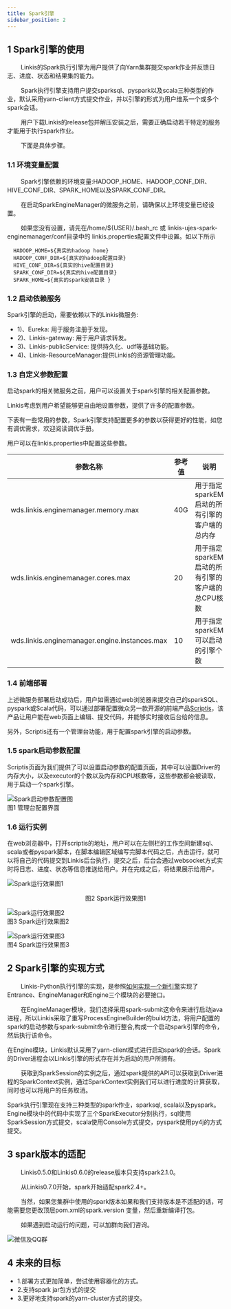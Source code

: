 ```yaml
---
title: Spark引擎
sidebar_position: 2
---
```


## 1 Spark引擎的使用
&nbsp;&nbsp;&nbsp;&nbsp;&nbsp;&nbsp;&nbsp;&nbsp;Linkis的Spark执行引擎为用户提供了向Yarn集群提交spark作业并反馈日志、进度、状态和结果集的能力。

&nbsp;&nbsp;&nbsp;&nbsp;&nbsp;&nbsp;&nbsp;&nbsp;Spark执行引擎支持用户提交sparksql、pyspark以及scala三种类型的作业，默认采用yarn-client方式提交作业，并以引擎的形式为用户维系一个或多个spark会话。

&nbsp;&nbsp;&nbsp;&nbsp;&nbsp;&nbsp;&nbsp;&nbsp;用户下载Linkis的release包并解压安装之后，需要正确启动若干特定的服务才能用于执行spark作业。

&nbsp;&nbsp;&nbsp;&nbsp;&nbsp;&nbsp;&nbsp;&nbsp;下面是具体步骤。

### 1.1 环境变量配置

&nbsp;&nbsp;&nbsp;&nbsp;&nbsp;&nbsp;&nbsp;&nbsp;Spark引擎依赖的环境变量:HADOOP_HOME、HADOOP_CONF_DIR、HIVE_CONF_DIR、SPARK_HOME以及SPARK_CONF_DIR。

&nbsp;&nbsp;&nbsp;&nbsp;&nbsp;&nbsp;&nbsp;&nbsp;在启动SparkEngineManager的微服务之前，请确保以上环境变量已经设置。

&nbsp;&nbsp;&nbsp;&nbsp;&nbsp;&nbsp;&nbsp;&nbsp;如果您没有设置，请先在/home/${USER}/.bash_rc 或 linkis-ujes-spark-enginemanager/conf目录中的 linkis.properties配置文件中设置。如以下所示
```properties
  HADOOP_HOME=${真实的hadoop home}
  HADOOP_CONF_DIR=${真实的hadoop配置目录}
  HIVE_CONF_DIR=${真实的hive配置目录}
  SPARK_CONF_DIR=${真实的hive配置目录}
  SPARK_HOME=${真实的spark安装目录 }
```

### 1.2 启动依赖服务

Spark引擎的启动，需要依赖以下的Linkis微服务:

- 1)、Eureka: 用于服务注册于发现。
- 2)、Linkis-gateway: 用于用户请求转发。
- 3)、Linkis-publicService: 提供持久化、udf等基础功能。
- 4)、Linkis-ResourceManager:提供Linkis的资源管理功能。

### 1.3	自定义参数配置

启动spark的相关微服务之前，用户可以设置关于spark引擎的相关配置参数。

Linkis考虑到用户希望能够更自由地设置参数，提供了许多的配置参数。

下表有一些常用的参数，Spark引擎支持配置更多的参数以获得更好的性能，如您有调优需求，欢迎阅读调优手册。

用户可以在linkis.properties中配置这些参数。


|  参数名称 | 参考值 |  说明 |
| ------------ | ------------ | ------------ |
| wds.linkis.enginemanager.memory.max  | 40G|  用于指定sparkEM启动的所有引擎的客户端的总内存 |
| wds.linkis.enginemanager.cores.max  | 20 |  用于指定sparkEM启动的所有引擎的客户端的总CPU核数 |
| wds.linkis.enginemanager.engine.instances.max  | 10  |  用于指定sparkEM可以启动的引擎个数 |




### 1.4 前端部署

上述微服务部署启动成功后，用户如需通过web浏览器来提交自己的sparkSQL、pyspark或Scala代码，可以通过部署配置微众另一款开源的前端产品[Scriptis](https://github.com/WeBankFinTech/Scriptis/blob/master/docs/zh_CN/ch1/%E5%89%8D%E5%8F%B0%E9%83%A8%E7%BD%B2%E6%96%87%E6%A1%A3.md)，该产品让用户能在web页面上编辑、提交代码，并能够实时接收后台给的信息。

另外，Scriptis还有一个管理台功能，用于配置spark引擎的启动参数。

### 1.5 spark启动参数配置

Scriptis页面为我们提供了可以设置启动参数的配置页面，其中可以设置Driver的内存大小，以及executor的个数以及内存和CPU核数等，这些参数都会被读取，用于启动一个spark引擎。

![Spark启动参数配置图](../images/ch6/spark_conf.png)<br/>
图1 管理台配置界面

### 1.6 运行实例

在web浏览器中，打开scriptis的地址，用户可以在左侧栏的工作空间新建sql、scala或者pyspark脚本，在脚本编辑区域编写完脚本代码之后，点击运行，就可以将自己的代码提交到Linkis后台执行，提交之后，后台会通过websocket方式实时将日志、进度、状态等信息推送给用户。并在完成之后，将结果展示给用户。

![Spark运行效果图1](../images/ch6/spark_run1.png)<br/>
<center>图2 Spark运行效果图1</center>

![Spark运行效果图2](../images/ch6/spark_run2.png)<br/>
图3 Spark运行效果图2

![Spark运行效果图3](../images/ch6/spark_run3.png)<br/>
图4 Spark运行效果图3

## 2 Spark引擎的实现方式

&nbsp;&nbsp;&nbsp;&nbsp;&nbsp;&nbsp;&nbsp;&nbsp;Linkis-Python执行引擎的实现，是参照[如何实现一个新引擎](/development/new-engine-conn.md)实现了Entrance、EngineManager和Engine三个模块的必要接口。

&nbsp;&nbsp;&nbsp;&nbsp;&nbsp;&nbsp;&nbsp;&nbsp;在EngineManager模块，我们选择采用spark-submit这命令来进行启动java进程，所以Linkis采取了重写ProcessEngineBuilder的build方法，将用户配置的spark的启动参数与spark-submit命令进行整合,构成一个启动spark引擎的命令，然后执行该命令。

在Engine模块，Linkis默认采用了yarn-client模式进行启动spark的会话。Spark的Driver进程会以Linkis引擎的形式存在并为启动的用户所拥有。

&nbsp;&nbsp;&nbsp;&nbsp;&nbsp;&nbsp;&nbsp;&nbsp;获取到SparkSession的实例之后，通过spark提供的API可以获取到Driver进程的SparkContext实例，通过SparkContext实例我们可以进行进度的计算获取，同时也可以将用户的任务取消。

Spark执行引擎现在支持三种类型的spark作业，sparksql, scala以及pyspark。Engine模块中的代码中实现了三个SparkExecutor分别执行，sql使用SparkSession方式提交，scala使用Console方式提交，pyspark使用py4j的方式提交。

## 3 spark版本的适配

&nbsp;&nbsp;&nbsp;&nbsp;&nbsp;&nbsp;&nbsp;&nbsp;Linkis0.5.0和Linkis0.6.0的release版本只支持spark2.1.0。

&nbsp;&nbsp;&nbsp;&nbsp;&nbsp;&nbsp;&nbsp;&nbsp;从Linkis0.7.0开始，spark开始适配spark2.4+。

&nbsp;&nbsp;&nbsp;&nbsp;&nbsp;&nbsp;&nbsp;&nbsp;当然，如果您集群中使用的spark版本如果和我们支持版本是不适配的话，可能需要您更改顶层pom.xml的spark.version 变量，然后重新编译打包。

&nbsp;&nbsp;&nbsp;&nbsp;&nbsp;&nbsp;&nbsp;&nbsp;如果遇到启动运行的问题，可以加群向我们咨询。

![微信及QQ群](../images/ch6/group.png)<br/>

## 4 未来的目标

- 1.部署方式更加简单，尝试使用容器化的方式。
- 2.支持spark jar包方式的提交
- 3.更好地支持spark的yarn-cluster方式的提交。
